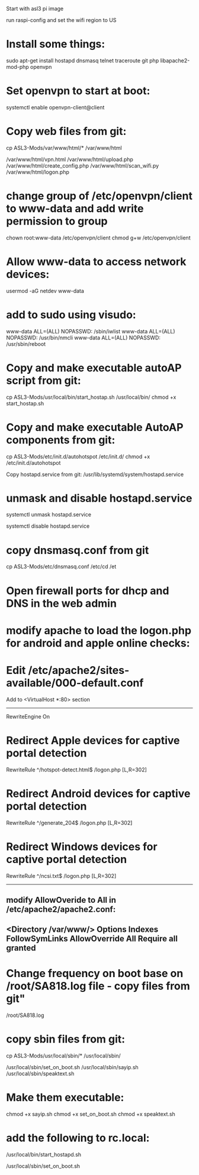 Start with asl3 pi image

run raspi-config and set the wifi region to US

# Install some things:
sudo apt-get install hostapd dnsmasq telnet traceroute git php libapache2-mod-php openvpn

# Set openvpn to start at boot:
systemctl enable openvpn-client@client

# Copy web files from git:
cp ASL3-Mods/var/www/html/* /var/www/html

/var/www/html/vpn.html
/var/www/html/upload.php
/var/www/html/create_config.php
/var/www/html/scan_wifi.py
/var/www/html/logon.php

# change group of /etc/openvpn/client to www-data and add write permission to group
chown root:www-data /etc/openvpn/client
chmod g+w /etc/openvpn/client

# Allow www-data to access network devices:
usermod -aG netdev www-data

# add to sudo using visudo:
www-data ALL=(ALL) NOPASSWD: /sbin/iwlist
www-data ALL=(ALL) NOPASSWD: /usr/bin/nmcli
www-data ALL=(ALL) NOPASSWD: /usr/sbin/reboot



# Copy and make executable autoAP script from git:
cp ASL3-Mods/usr/local/bin/start_hostap.sh /usr/local/bin/
chmod +x start_hostap.sh

# Copy and make executable AutoAP components from git:
cp ASL3-Mods/etc/init.d/autohotspot /etc/init.d/
chmod +x /etc/init.d/autohotspot


Copy hostapd.service from git:
/usr/lib/systemd/system/hostapd.service

# unmask and disable hostapd.service
systemctl unmask hostapd.service

systemctl disable hostapd.service

# copy dnsmasq.conf from git
cp ASL3-Mods/etc/dnsmasq.conf /etc/cd /et        

# Open firewall ports for dhcp and DNS in the web admin

# modify apache to load the logon.php for android and apple online checks:

# Edit /etc/apache2/sites-available/000-default.conf

Add to <VirtualHost *:80> section

-----------------------------------

RewriteEngine On

# Redirect Apple devices for captive portal detection
RewriteRule ^/hotspot-detect.html$ /logon.php [L,R=302]

# Redirect Android devices for captive portal detection
RewriteRule ^/generate_204$ /logon.php [L,R=302]

# Redirect Windows devices for captive portal detection
RewriteRule ^/ncsi.txt$ /logon.php [L,R=302]

-----------------------------------



modify AllowOveride to All in /etc/apache2/apache2.conf:
---------------------------------------------------------
<Directory /var/www/>
        Options Indexes FollowSymLinks
        AllowOverride All
        Require all granted
</Directory>
---------------------------------------------------------


# Change frequency on boot base on /root/SA818.log file - copy files from git"
/root/SA818.log


# copy sbin files from git:
cp ASL3-Mods/usr/local/sbin/* /usr/local/sbin/

/usr/local/sbin/set_on_boot.sh
/usr/local/sbin/sayip.sh
/usr/local/sbin/speaktext.sh

# Make them executable:
chmod +x sayip.sh
chmod +x set_on_boot.sh
chmod +x speaktext.sh

# add the following to rc.local:

/usr/local/bin/start_hostapd.sh

/usr/local/sbin/set_on_boot.sh

